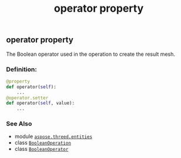 ﻿---
title: operator property
second_title: Aspose.3D for Python via .NET API References
description: 
type: docs
weight: 130
url: /python-net/aspose.threed.entities/booleanoperator/operator/
is_root: false
---

## operator property


The Boolean operator used in the operation to create the result mesh.
### Definition:
```python
@property
def operator(self):
    ...
@operator.setter
def operator(self, value):
    ...
```

### See Also
* module [`aspose.threed.entities`](../../)
* class [`BooleanOperation`](/3d/python-net/aspose.threed.entities/booleanoperation)
* class [`BooleanOperator`](/3d/python-net/aspose.threed.entities/booleanoperator)
